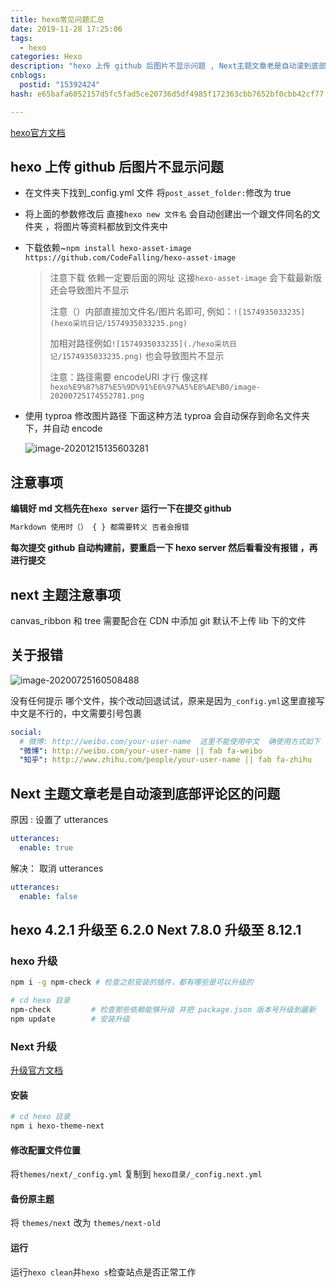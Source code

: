 ```yaml
---
title: hexo常见问题汇总
date: 2019-11-28 17:25:06
tags:
  - hexo
categories: Hexo
description: "hexo 上传 github 后图片不显示问题 , Next主题文章老是自动滚到底部评论区的问题"
cnblogs:
  postid: "15392424"
hash: e65bafa6052157d5fc5fad5ce20736d5df4985f172363cbb7652bf0cbb42cf77

---
```



[hexo官方文档](https://hexo.io/docs/)


## hexo 上传 github 后图片不显示问题

- 在文件夹下找到\_config.yml 文件 将`post_asset_folder:`修改为 true

- 将上面的参数修改后 直接`hexo new 文件名` 会自动创建出一个跟文件同名的文件夹 ，将图片等资料都放到文件夹中

- 下载依赖~`npm install hexo-asset-image https://github.com/CodeFalling/hexo-asset-image`

  > 注意下载 依赖一定要后面的网址 这接`hexo-asset-image` 会下载最新版 还会导致图片不显示
  >
  > 注意（）内部直接加文件名/图片名即可, 例如：`![1574935033235](hexo采坑日记/1574935033235.png)`
  >
  > 加相对路径例如`![1574935033235](./hexo采坑日记/1574935033235.png)` 也会导致图片不显示
  >
  > 注意：路径需要 encodeURI 才行 像这样`hexo%E9%87%87%E5%9D%91%E6%97%A5%E8%AE%B0/image-20200725174552781.png`

- 使用 typroa 修改图片路径 下面这种方法 typroa 会自动保存到命名文件夹下，并自动 encode

  ![image-20201215135603281](https://bitbw.top/public/img/my_gallery/image-20201215135603281.png)

## 注意事项

**编辑好 md 文档先在`hexo server` 运行一下在提交 github**

```js
Markdown 使用时（） { } 都需要转义 否者会报错
```

**每次提交 github 自动构建前，要重启一下 hexo server 然后看看没有报错 ，再进行提交**

## next 主题注意事项

canvas_ribbon 和 tree 需要配合在 CDN 中添加 git 默认不上传 lib 下的文件

## 关于报错

![image-20200725160508488](https://bitbw.top/public/img/my_gallery/image-20200725160508488.png)

没有任何提示 哪个文件，挨个改动回退试试，原来是因为`_config.yml`这里直接写中文是不行的，中文需要引号包裹

```yml
social:
  # 微博: http://weibo.com/your-user-name  这里不能使用中文  确使用方式如下  地址后是图标
  "微博": http://weibo.com/your-user-name || fab fa-weibo
  "知乎": http://www.zhihu.com/people/your-user-name || fab fa-zhihu
```

## Next 主题文章老是自动滚到底部评论区的问题

原因 :
设置了 utterances

```yml
utterances:
  enable: true
```

解决：
取消 utterances

```yml
utterances:
  enable: false
```

## hexo 4.2.1 升级至 6.2.0  Next 7.8.0 升级至 8.12.1

### hexo 升级

```sh
npm i -g npm-check # 检查之前安装的插件，都有哪些是可以升级的 

# cd hexo 目录
npm-check         # 检查那些依赖能够升级 并把 package.json 版本号升级到最新
npm update        # 安装升级

```

### Next 升级

[升级官方文档](https://theme-next.js.org/docs/getting-started/upgrade.html)

#### 安装

```sh
# cd hexo 目录
npm i hexo-theme-next

```

#### 修改配置文件位置

将`themes/next/_config.yml` 复制到 `hexo目录/_config.next.yml`

#### 备份原主题

将 `themes/next` 改为  `themes/next-old`

#### 运行

运行`hexo clean`并`hexo s`检查站点是否正常工作
